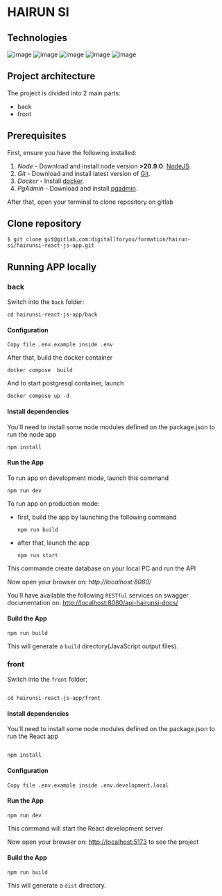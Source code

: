 # HAIRUN SI

## Technologies

![image](https://img.shields.io/badge/Node%20js-339933?style=for-the-badge&logo=nodedotjs&logoColor=white)
![image](https://img.shields.io/badge/Express%20js-000000?style=for-the-badge&logo=express&logoColor=white)
![image](https://img.shields.io/badge/TypeScript-007ACC?style=for-the-badge&logo=typescript&logoColor=white)
![image](https://img.shields.io/badge/PostgreSQL-316192?style=for-the-badge&logo=postgresql&logoColor=white)
![image](https://img.shields.io/badge/React-20232A?style=for-the-badge&logo=react&logoColor=61DAFB)

## Project architecture

The project is divided into 2 main parts:

- back
- front

## Prerequisites

First, ensure you have the following installed:

1. _Node_ - Download and install node version **>20.9.0**: [NodeJS](https://nodejs.org/en/download).
2. _Git_ - Download and install latest version of [Git](https://git-scm.com/).
3. _Docker_ - Install [docker](https://docs.docker.com/engine/install/).
4. _PgAdmin_ - Download and install [pgadmin](https://www.pgadmin.org/download/).

After that, open your terminal to clone repository on gitlab

## Clone repository

```
$ git clone git@gitlab.com:digitallforyou/formation/hairun-si/hairunsi-react-js-app.git
```

## Running APP locally

### back

Switch into the `back` folder:

```
cd hairunsi-react-js-app/back
```

#### **Configuration**

```
Copy file .env.example inside .env
```

After that, build the docker container

```
docker compose  build
```

And to start postgresql container, launch

```
docker compose up -d
```

#### **Install dependencies**

You'll need to install some node modules defined on the package.json to run the node app

```
npm install
```

#### **Run the App**

To run app on development mode, launch this command

```
npm run dev
```

To run app on production mode:

- first, build the app by launching the following command

  ```
  npm run build
  ```

- after that, launch the app

  ```
  npm run start
  ```

This commande create database on your local PC and run the API

Now open your browser on: _http://localhost:8080/_

You'll have available the following `RESTful` services on swagger documentation on:
[http://localhost:8080/api-hairunsi-docs/](http://localhost:8080/api-hairunsi-docs/)

#### **Build the App**

```
npm run build
```

This will generate a `build` directory(JavaScript output files).

### front

Switch into the `front` folder:

```

cd hairunsi-react-js-app/front

```

#### **Install dependencies**

You'll need to install some node modules defined on the package.json to run the React app

```

npm install

```

#### **Configuration**

```
Copy file .env.example inside .env.development.local
```

#### **Run the App**

```
npm run dev
```

This command will start the React development server

Now open your browser on: [http://localhost:5173](http://localhost:5173) to see the project

#### **Build the App**

```
npm run build
```

This will generate a `dist` directory.
